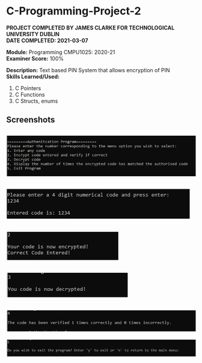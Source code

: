 # C-Programming-Project-2
**PROJECT COMPLETED BY JAMES CLARKE FOR TECHNOLOGICAL UNIVERSITY DUBLIN**  
**DATE COMPLETED: 2021-03-07**

**Module:** Programming CMPU1025: 2020-21  
**Examiner Score:** 100%

**Description:** Text based PIN System that allows encryption of PIN  
**Skills Learned/Used:**
1. C Pointers
2. C Functions
3. C Structs, enums

## Screenshots
![Screenshot 1](https://github.com/JamesClarke01/C-Programming-Project-2/blob/master/Screenshots/1.png?raw=true)
---
![Screenshot 2](https://github.com/JamesClarke01/C-Programming-Project-2/blob/master/Screenshots/2.png?raw=true)
---
![Screenshot 3](https://github.com/JamesClarke01/C-Programming-Project-2/blob/master/Screenshots/3.png?raw=true)
---
![Screenshot 4](https://github.com/JamesClarke01/C-Programming-Project-2/blob/master/Screenshots/4.png?raw=true)
---
![Screenshot 5](https://github.com/JamesClarke01/C-Programming-Project-2/blob/master/Screenshots/5.png?raw=true)
---
![Screenshot 6](https://github.com/JamesClarke01/C-Programming-Project-2/blob/master/Screenshots/6.png?raw=true)
